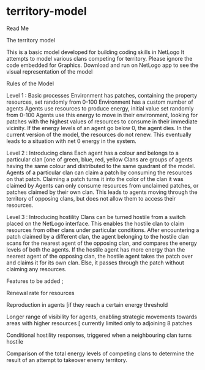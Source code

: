 # territory-model
Read Me 

The territory model 

This is a basic model developed for building coding skills in NetLogo
It attempts to model various clans competing for territory. 
Please ignore the code embedded for Graphics. 
Download and run on NetLogo app to see the visual representation of the model 

Rules of the Model 

Level 1 : Basic processes 
Environment has patches, containing the property resources, set randomly from 0-100 
Environment has a custom number of agents 
Agents use resources to produce energy, initial value set randomly from 0-100 
Agents use this energy to move in their environment, looking for patches with the highest values of resources to consume in their immediate vicinity. 
If the energy levels of an agent go below 0, the agent dies. 
In the current version of the model, the resources do not renew. This eventually leads to a situation with net 0 energy in the system. 

Level 2 : Introducing clans 
Each agent has a colour and belongs to a particular clan [one of green, blue, red, yellow 
Clans are groups of agents having the same colour and distributed to the same quadrant of the model. 
Agents of a particular clan can claim a patch by consuming the resources on that patch. Claiming a patch turns it into the color of the clan it was claimed by 
Agents can only consume resources from unclaimed patches, or patches claimed by their own clan. This leads to agents moving through the territory of opposing clans, but does not allow them to access their resources. 

Level 3 : Introducing hostility 
Clans can be turned hostile from a switch placed on the NetLogo interface. This enables the hostile clan to claim resources from other clans under particular conditions. After encountering a patch claimed by a different clan, the agent belonging to the hostile clan scans for the nearest agent of the opposing clan, and compares the energy levels of both the agents. If the hostile agent has more energy than the nearest agent of the opposing clan, the hostile agent takes the patch over and claims it for its own clan. Else, it passes through the patch without claiming any resources.

Features to be added ; 

Renewal rate for resources 

Reproduction in agents [if they reach a certain energy threshold 

Longer range of visibility for agents, enabling strategic movements towards areas with higher resources [ currently limited only to adjoining 8 patches 

Conditional hostility responses, triggered when a neighbouring clan turns hostile 

Comparison of the total energy levels of competing clans to determine the result of an attempt to takeover enemy territory.
